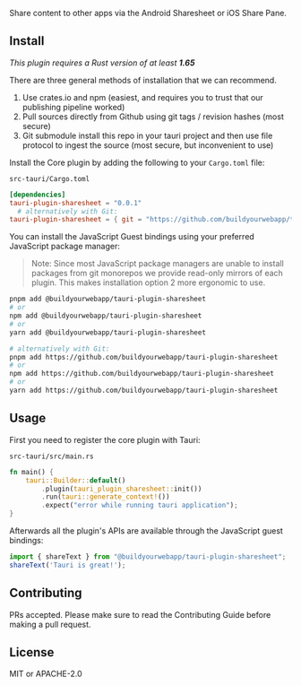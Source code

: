 Share content to other apps via the Android Sharesheet or iOS Share Pane.

## Install

_This plugin requires a Rust version of at least **1.65**_

There are three general methods of installation that we can recommend.

1. Use crates.io and npm (easiest, and requires you to trust that our publishing pipeline worked)
2. Pull sources directly from Github using git tags / revision hashes (most secure)
3. Git submodule install this repo in your tauri project and then use file protocol to ingest the source (most secure, but inconvenient to use)

Install the Core plugin by adding the following to your `Cargo.toml` file:

`src-tauri/Cargo.toml`

```toml
[dependencies]
tauri-plugin-sharesheet = "0.0.1"
  # alternatively with Git:
tauri-plugin-sharesheet = { git = "https://github.com/buildyourwebapp/tauri-plugin-sharesheet" }
```

You can install the JavaScript Guest bindings using your preferred JavaScript package manager:

> Note: Since most JavaScript package managers are unable to install packages from git monorepos we provide read-only mirrors of each plugin. This makes installation option 2 more ergonomic to use.

<!-- Add the branch for installations using git! -->

```sh
pnpm add @buildyourwebapp/tauri-plugin-sharesheet
# or
npm add @buildyourwebapp/tauri-plugin-sharesheet
# or
yarn add @buildyourwebapp/tauri-plugin-sharesheet

# alternatively with Git:
pnpm add https://github.com/buildyourwebapp/tauri-plugin-sharesheet
# or
npm add https://github.com/buildyourwebapp/tauri-plugin-sharesheet
# or
yarn add https://github.com/buildyourwebapp/tauri-plugin-sharesheet
```

## Usage

First you need to register the core plugin with Tauri:

`src-tauri/src/main.rs`

```rust
fn main() {
    tauri::Builder::default()
        .plugin(tauri_plugin_sharesheet::init())
        .run(tauri::generate_context!())
        .expect("error while running tauri application");
}
```

Afterwards all the plugin's APIs are available through the JavaScript guest bindings:

```javascript
import { shareText } from "@buildyourwebapp/tauri-plugin-sharesheet";
shareText('Tauri is great!');
```

## Contributing

PRs accepted. Please make sure to read the Contributing Guide before making a pull request.

## License

MIT or APACHE-2.0
